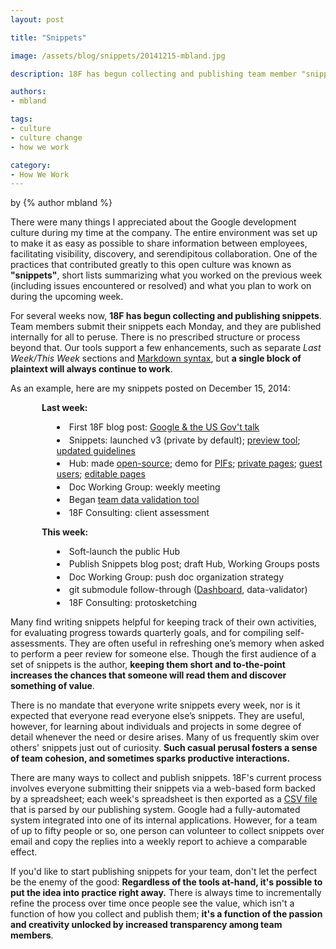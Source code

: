 ```yaml
---
layout: post

title: "Snippets"

image: /assets/blog/snippets/20141215-mbland.jpg

description: 18F has begun collecting and publishing team member "snippets", short lists summarizing what you worked on the previous week and what you plan to work on during the upcoming week. Team members submit their snippets each Monday, and they are published internally for all to peruse. Snippets foster transparency and team cohesion, spark productive interactions, and can be cultivated right away using tools already at-hand.

authors:
- mbland

tags:
- culture
- culture change
- how we work

category:
- How We Work
---
```

<p class="authors">
  by {% author mbland %}
</p>

There were many things I appreciated about the Google development culture during my time at the company. The entire environment was set up to make it as easy as possible to share information between employees, facilitating visibility, discovery, and serendipitous collaboration. One of the practices that contributed greatly to this open culture was known as **"snippets"**, short lists summarizing what you worked on the previous week (including issues encountered or resolved) and what you plan to work on during the upcoming week.

<!-- more -->

For several weeks now, **18F has begun collecting and publishing snippets**. Team members submit their snippets each Monday, and they are published internally for all to peruse. There is no prescribed structure or process beyond that. Our tools support a few enhancements, such as separate _Last Week/This Week_ sections and [Markdown syntax](https://daringfireball.net/projects/markdown/syntax), but **a single block of plaintext will always continue to work**.

As an example, here are my snippets posted on December 15, 2014:

<style>div.snippet{padding-left: 50px;}div.snippet ul{list-style:disc inside none;margin:0 0 1em 0;}div.snippet li{padding:0;margin: 0 0 0.25em 0;}</style>
  <div class="snippet">

**Last week:**

- First 18F blog post:
  [Google & the US Gov't talk](https://18f.gsa.gov/2014/12/11/large-scale-development-culture-change/)
- Snippets: launched v3 (private by default);
  [preview tool](https://github.com/mbland/mbland-18f-utils/blob/master/snippets/snippet-preview.rb);
  [updated guidelines](https://github.com/18F/hub/blob/master/pages/snippets/guidelines.md)
- Hub: made [open-source](https://github.com/18F/hub);
  demo for [PIFs](https://18f.gsa.gov/pif/);
  [private pages](https://github.com/18F/hub/pull/1);
  [guest users](https://github.com/18F/hub/pull/3);
  [editable pages](https://github.com/18F/hub/pull/4)
- Doc Working Group: weekly meeting
- Began [team data validation tool](https://github.com/18F/data-validator)
- 18F Consulting: client assessment

**This week:**

- Soft-launch the public Hub
- Publish Snippets blog post; draft Hub, Working Groups posts
- Doc Working Group: push doc organization strategy
- git submodule follow-through
  ([Dashboard](https://github.com/18F/dashboard/pull/169), data-validator)
- 18F Consulting: protosketching
  </div>

Many find writing snippets helpful for keeping track of their own activities, for evaluating progress towards quarterly goals, and for compiling self-assessments. They are often useful in refreshing one’s memory when asked to perform a peer review for someone else. Though the first audience of a set of snippets is the author, **keeping them short and to-the-point increases the chances that someone will read them and discover something of value**.

There is no mandate that everyone write snippets every week, nor is it expected that everyone read everyone else’s snippets. They are useful, however, for learning about individuals and projects in some degree of detail whenever the need or desire arises. Many of us frequently skim over others' snippets just out of curiosity. **Such casual perusal fosters a sense of team cohesion, and sometimes sparks productive interactions.**

There are many ways to collect and publish snippets. 18F's current process involves everyone submitting their snippets via a web-based form backed by a spreadsheet; each week's spreadsheet is then exported as a [CSV file](https://en.wikipedia.org/wiki/Comma-separated_values) that is parsed by our publishing system. Google had a fully-automated system integrated into one of its internal applications. However, for a team of up to fifty people or so, one person can volunteer to collect snippets over email and copy the replies into a weekly report to achieve a comparable effect.

If you'd like to start publishing snippets for your team, don't let the perfect be the enemy of the good: **Regardless of the tools at-hand, it's possible to put the idea into practice right away.** There is always time to incrementally refine the process over time once people see the value, which isn't a function of how you collect and publish them; **it's a function of the passion and creativity unlocked by increased transparency among team members**.

